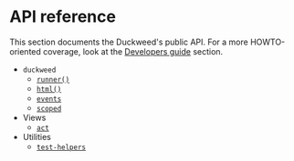 # API reference

This section documents the Duckweed's public API. For a more HOWTO-oriented
coverage, look at the [Developers guide](../guide/main.md) section.

- `duckweed`
  - [`runner()`](./runner.md)
  - [`html()`](./html.md)
  - [`events`](./events.md)
  - [`scoped`](./scoped.md)
- Views
  - [`act`](./act.md)
- Utilities
  - [`test-helpers`](./test-helpers.md)

